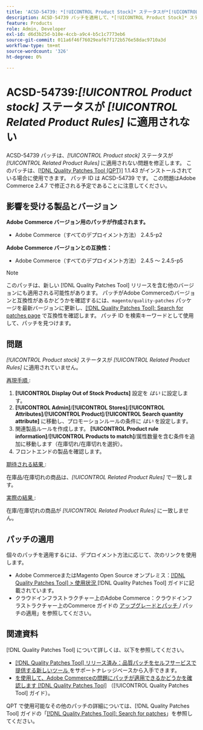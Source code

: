 ```yaml
---
title: 'ACSD-54739: *[!UICONTROL Product Stock]* ステータスが*[!UICONTROL Related Product Rules]*に適用されていません'
description: ACSD-54739 パッチを適用して、*[!UICONTROL Product Stock]* ステータスが*[!UICONTROL Related Product Rules]*に適用されないAdobe Commerceの問題を修正してください。
feature: Products
role: Admin, Developer
exl-id: d6d3b25d-b10e-4ccb-a9c4-b5c1c7773eb6
source-git-commit: 011a6f46f76029eaf67f172b576e58dac9710a3d
workflow-type: tm+mt
source-wordcount: '326'
ht-degree: 0%

---
```


# ACSD-54739:*[!UICONTROL Product stock]* ステータスが *[!UICONTROL Related Product Rules]* に適用されない

ACSD-54739 パッチは、*[!UICONTROL Product stock]* ステータスが *[!UICONTROL Related Product Rules]* に適用されない問題を修正します。 このパッチは、[[!DNL Quality Patches Tool (QPT)]](https://experienceleague.adobe.com/en/docs/commerce-operations/tools/quality-patches-tool/quality-patches-tool-to-self-serve-quality-patches) 1.1.43 がインストールされている場合に使用できます。 パッチ ID は ACSD-54739 です。 この問題はAdobe Commerce 2.4.7 で修正される予定であることに注意してください。

## 影響を受ける製品とバージョン

**Adobe Commerce バージョン用のパッチが作成されます。**

* Adobe Commerce（すべてのデプロイメント方法） 2.4.5-p2

**Adobe Commerce バージョンとの互換性：**

* Adobe Commerce（すべてのデプロイメント方法） 2.4.5 ～ 2.4.5-p5

>[!NOTE]
>
>このパッチは、新しい [!DNL Quality Patches Tool] リリースを含む他のバージョンにも適用される可能性があります。 パッチがAdobe Commerceのバージョンと互換性があるかどうかを確認するには、`magento/quality-patches` パッケージを最新バージョンに更新し、[[!DNL Quality Patches Tool]: Search for patches page](https://experienceleague.adobe.com/tools/commerce-quality-patches/index.html) で互換性を確認します。 パッチ ID を検索キーワードとして使用して、パッチを見つけます。

## 問題

*[!UICONTROL Product stock]* ステータスが *[!UICONTROL Related Product Rules]* に適用されていません。

<u> 再現手順 </u>:

1. **[!UICONTROL Display Out of Stock Products]** 設定を *はい* に設定します。
1. **[!UICONTROL Admin]**/**[!UICONTROL Stores]**/**[!UICONTROL Attributes]**/**[!UICONTROL Product]**/**[!UICONTROL Search quantity attribute]** に移動し、プロモーションルールの条件に *はい* を設定します。
1. 関連製品ルールを作成します。 **[!UICONTROL Product rule information]**/**[!UICONTROL Products to match]**/属性数量を含む条件を追加に移動します（在庫切れ/在庫切れを選択）。
1. フロントエンドの製品を確認します。

<u> 期待される結果 </u>:

在庫品/在庫切れの商品は、*[!UICONTROL Related Product Rules]* で一致します。

<u> 実際の結果 </u>:

在庫/在庫切れの商品が *[!UICONTROL Related Product Rules]* に一致しません。

## パッチの適用

個々のパッチを適用するには、デプロイメント方法に応じて、次のリンクを使用します。

* Adobe CommerceまたはMagento Open Source オンプレミス：[[!DNL Quality Patches Tool] > 使用状況 ](/help/tools/quality-patches-tool/usage.md) [!DNL Quality Patches Tool] ガイドに記載されています。
* クラウドインフラストラクチャー上のAdobe Commerce：クラウドインフラストラクチャー上のCommerce ガイドの [ アップグレードとパッチ ](https://experienceleague.adobe.com/docs/commerce-cloud-service/user-guide/develop/upgrade/apply-patches.html)/ パッチの適用」を参照してください。

## 関連資料

[!DNL Quality Patches Tool] について詳しくは、以下を参照してください。

* [[!DNL Quality Patches Tool]  リリース済み：品質パッチをセルフサービスで提供する新しいツール ](https://experienceleague.adobe.com/en/docs/commerce-operations/tools/quality-patches-tool/quality-patches-tool-to-self-serve-quality-patches) をサポートナレッジベースから入手できます。
* [ を使用して、Adobe Commerceの問題にパッチが適用できるかどうかを確認します  [!DNL Quality Patches Tool]](/help/tools/quality-patches-tool/patches-available-in-qpt/check-patch-for-magento-issue-with-magento-quality-patches.md) （[!UICONTROL Quality Patches Tool] ガイド）。


QPT で使用可能なその他のパッチの詳細については、[!DNL Quality Patches Tool] ガイドの「[[!DNL Quality Patches Tool]: Search for patches](https://experienceleague.adobe.com/tools/commerce-quality-patches/index.html)」を参照してください。
